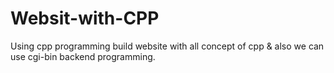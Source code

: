 # Websit-with-CPP
Using cpp programming build website with all concept of cpp & also we can use cgi-bin backend programming.
